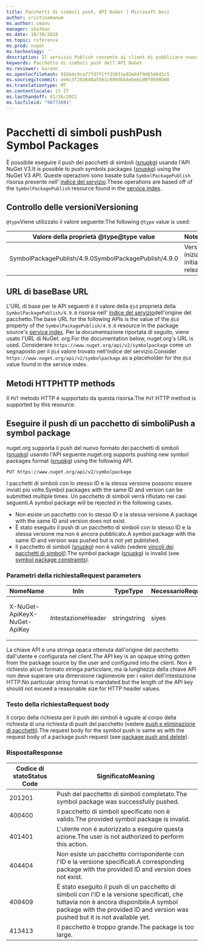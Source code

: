 ```yaml
---
title: Pacchetti di simboli push, API NuGet | Microsoft Docs
author: cristinamanum
ms.author: cmanu
manager: skofman
ms.date: 10/30/2018
ms.topic: reference
ms.prod: nuget
ms.technology: ''
description: Il servizio Publish consente ai client di pubblicare nuovi pacchetti di simboli.
keywords: Pacchetto di simboli push dell'API NuGet
ms.reviewer: karann
ms.openlocfilehash: 91bb4c9ca77fd7f1ff35831e02eb4f9d65d641c5
ms.sourcegitcommit: ee6c3f203648a5561c809db54ebeb1d0f0598b68
ms.translationtype: MT
ms.contentlocale: it-IT
ms.lasthandoff: 01/26/2021
ms.locfileid: "98773891"
---
```

# <a name="push-symbol-packages"></a><span data-ttu-id="c2560-104">Pacchetti di simboli push</span><span class="sxs-lookup"><span data-stu-id="c2560-104">Push Symbol Packages</span></span>

<span data-ttu-id="c2560-105">È possibile eseguire il push dei pacchetti di simboli ([snupkg](../create-packages/Symbol-Packages-snupkg.md)) usando l'API NuGet V3.</span><span class="sxs-lookup"><span data-stu-id="c2560-105">It is possible to push symbols packages ([snupkg](../create-packages/Symbol-Packages-snupkg.md)) using the NuGet V3 API.</span></span>
<span data-ttu-id="c2560-106">Queste operazioni sono basate sulla `SymbolPackagePublish` risorsa presente nell' [indice del servizio](service-index.md).</span><span class="sxs-lookup"><span data-stu-id="c2560-106">These operations are based off of the `SymbolPackagePublish` resource found in the [service index](service-index.md).</span></span>

## <a name="versioning"></a><span data-ttu-id="c2560-107">Controllo delle versioni</span><span class="sxs-lookup"><span data-stu-id="c2560-107">Versioning</span></span>

<span data-ttu-id="c2560-108">`@type`Viene utilizzato il valore seguente:</span><span class="sxs-lookup"><span data-stu-id="c2560-108">The following `@type` value is used:</span></span>

<span data-ttu-id="c2560-109">Valore della proprietà @type</span><span class="sxs-lookup"><span data-stu-id="c2560-109">@type value</span></span>                 | <span data-ttu-id="c2560-110">Note</span><span class="sxs-lookup"><span data-stu-id="c2560-110">Notes</span></span>
--------------------        | -----
<span data-ttu-id="c2560-111">SymbolPackagePublish/4.9.0</span><span class="sxs-lookup"><span data-stu-id="c2560-111">SymbolPackagePublish/4.9.0</span></span>  | <span data-ttu-id="c2560-112">Versione iniziale</span><span class="sxs-lookup"><span data-stu-id="c2560-112">The initial release</span></span>

## <a name="base-url"></a><span data-ttu-id="c2560-113">URL di base</span><span class="sxs-lookup"><span data-stu-id="c2560-113">Base URL</span></span>

<span data-ttu-id="c2560-114">L'URL di base per le API seguenti è il valore della `@id` proprietà della `SymbolPackagePublish/4.9.0` risorsa nell' [indice del servizio](service-index.md)dell'origine del pacchetto.</span><span class="sxs-lookup"><span data-stu-id="c2560-114">The base URL for the following APIs is the value of the `@id` property of the `SymbolPackagePublish/4.9.0` resource in the package source's [service index](service-index.md).</span></span> <span data-ttu-id="c2560-115">Per la documentazione riportata di seguito, viene usato l'URL di NuGet. org.</span><span class="sxs-lookup"><span data-stu-id="c2560-115">For the documentation below, nuget.org's URL is used.</span></span> <span data-ttu-id="c2560-116">Considerare `https://www.nuget.org/api/v2/symbolpackage` come un segnaposto per il `@id` valore trovato nell'indice del servizio.</span><span class="sxs-lookup"><span data-stu-id="c2560-116">Consider `https://www.nuget.org/api/v2/symbolpackage` as a placeholder for the `@id` value found in the service index.</span></span>

## <a name="http-methods"></a><span data-ttu-id="c2560-117">Metodi HTTP</span><span class="sxs-lookup"><span data-stu-id="c2560-117">HTTP methods</span></span>

<span data-ttu-id="c2560-118">Il `PUT` metodo HTTP è supportato da questa risorsa.</span><span class="sxs-lookup"><span data-stu-id="c2560-118">The `PUT` HTTP method is supported by this resource.</span></span> 

## <a name="push-a-symbol-package"></a><span data-ttu-id="c2560-119">Eseguire il push di un pacchetto di simboli</span><span class="sxs-lookup"><span data-stu-id="c2560-119">Push a symbol package</span></span>

<span data-ttu-id="c2560-120">nuget.org supporta il push del nuovo formato dei pacchetti di simboli ([snupkg](../create-packages/Symbol-Packages-snupkg.md)) usando l'API seguente.</span><span class="sxs-lookup"><span data-stu-id="c2560-120">nuget.org supports pushing new symbol packages format ([snupkg](../create-packages/Symbol-Packages-snupkg.md)) using the following API.</span></span> 

```
PUT https://www.nuget.org/api/v2/symbolpackage
```

<span data-ttu-id="c2560-121">I pacchetti di simboli con lo stesso ID e la stessa versione possono essere inviati più volte.</span><span class="sxs-lookup"><span data-stu-id="c2560-121">Symbol packages with the same ID and version can be submitted multiple times.</span></span> <span data-ttu-id="c2560-122">Un pacchetto di simboli verrà rifiutato nei casi seguenti.</span><span class="sxs-lookup"><span data-stu-id="c2560-122">A symbol package will be rejected in the following cases.</span></span>
- <span data-ttu-id="c2560-123">Non esiste un pacchetto con lo stesso ID e la stessa versione.</span><span class="sxs-lookup"><span data-stu-id="c2560-123">A package with the same ID and version does not exist.</span></span>
- <span data-ttu-id="c2560-124">È stato eseguito il push di un pacchetto di simboli con lo stesso ID e la stessa versione ma non è ancora pubblicato.</span><span class="sxs-lookup"><span data-stu-id="c2560-124">A symbol package with the same ID and version was pushed but is not yet published.</span></span>
- <span data-ttu-id="c2560-125">Il pacchetto di simboli ([snupkg](../create-packages/Symbol-Packages-snupkg.md)) non è valido (vedere [vincoli dei pacchetti di simboli](../create-packages/Symbol-Packages-snupkg.md)).</span><span class="sxs-lookup"><span data-stu-id="c2560-125">The symbol package ([snupkg](../create-packages/Symbol-Packages-snupkg.md)) is invalid (see [symbol package constraints](../create-packages/Symbol-Packages-snupkg.md)).</span></span>

### <a name="request-parameters"></a><span data-ttu-id="c2560-126">Parametri della richiesta</span><span class="sxs-lookup"><span data-stu-id="c2560-126">Request parameters</span></span>

<span data-ttu-id="c2560-127">Nome</span><span class="sxs-lookup"><span data-stu-id="c2560-127">Name</span></span>           | <span data-ttu-id="c2560-128">In</span><span class="sxs-lookup"><span data-stu-id="c2560-128">In</span></span>     | <span data-ttu-id="c2560-129">Type</span><span class="sxs-lookup"><span data-stu-id="c2560-129">Type</span></span>   | <span data-ttu-id="c2560-130">Necessario</span><span class="sxs-lookup"><span data-stu-id="c2560-130">Required</span></span> | <span data-ttu-id="c2560-131">Note</span><span class="sxs-lookup"><span data-stu-id="c2560-131">Notes</span></span>
-------------- | ------ | ------ | -------- | -----
<span data-ttu-id="c2560-132">X-NuGet-ApiKey</span><span class="sxs-lookup"><span data-stu-id="c2560-132">X-NuGet-ApiKey</span></span> | <span data-ttu-id="c2560-133">Intestazione</span><span class="sxs-lookup"><span data-stu-id="c2560-133">Header</span></span> | <span data-ttu-id="c2560-134">string</span><span class="sxs-lookup"><span data-stu-id="c2560-134">string</span></span> | <span data-ttu-id="c2560-135">sì</span><span class="sxs-lookup"><span data-stu-id="c2560-135">yes</span></span>      | <span data-ttu-id="c2560-136">Ad esempio: `X-NuGet-ApiKey: {USER_API_KEY}`</span><span class="sxs-lookup"><span data-stu-id="c2560-136">For example, `X-NuGet-ApiKey: {USER_API_KEY}`</span></span>

<span data-ttu-id="c2560-137">La chiave API è una stringa opaca ottenuta dall'origine del pacchetto dall'utente e configurata nel client.</span><span class="sxs-lookup"><span data-stu-id="c2560-137">The API key is an opaque string gotten from the package source by the user and configured into the client.</span></span> <span data-ttu-id="c2560-138">Non è richiesto alcun formato stringa particolare, ma la lunghezza della chiave API non deve superare una dimensione ragionevole per i valori dell'intestazione HTTP.</span><span class="sxs-lookup"><span data-stu-id="c2560-138">No particular string format is mandated but the length of the API key should not exceed a reasonable size for HTTP header values.</span></span>

### <a name="request-body"></a><span data-ttu-id="c2560-139">Testo della richiesta</span><span class="sxs-lookup"><span data-stu-id="c2560-139">Request body</span></span>

<span data-ttu-id="c2560-140">Il corpo della richiesta per il push dei simboli è uguale al corpo della richiesta di una richiesta di push del pacchetto (vedere [push e eliminazione di pacchetti](package-publish-resource.md)).</span><span class="sxs-lookup"><span data-stu-id="c2560-140">The request body for the symbol push is same as with the request body of a package push request (see [package push and delete](package-publish-resource.md)).</span></span> 

### <a name="response"></a><span data-ttu-id="c2560-141">Risposta</span><span class="sxs-lookup"><span data-stu-id="c2560-141">Response</span></span>

<span data-ttu-id="c2560-142">Codice di stato</span><span class="sxs-lookup"><span data-stu-id="c2560-142">Status Code</span></span> | <span data-ttu-id="c2560-143">Significato</span><span class="sxs-lookup"><span data-stu-id="c2560-143">Meaning</span></span>
----------- | -------
<span data-ttu-id="c2560-144">201</span><span class="sxs-lookup"><span data-stu-id="c2560-144">201</span></span>         | <span data-ttu-id="c2560-145">Push del pacchetto di simboli completato.</span><span class="sxs-lookup"><span data-stu-id="c2560-145">The symbol package was successfully pushed.</span></span>
<span data-ttu-id="c2560-146">400</span><span class="sxs-lookup"><span data-stu-id="c2560-146">400</span></span>         | <span data-ttu-id="c2560-147">Il pacchetto di simboli specificato non è valido.</span><span class="sxs-lookup"><span data-stu-id="c2560-147">The provided symbol package is invalid.</span></span>
<span data-ttu-id="c2560-148">401</span><span class="sxs-lookup"><span data-stu-id="c2560-148">401</span></span>         | <span data-ttu-id="c2560-149">L'utente non è autorizzato a eseguire questa azione.</span><span class="sxs-lookup"><span data-stu-id="c2560-149">The user is not authorized to perform this action.</span></span>
<span data-ttu-id="c2560-150">404</span><span class="sxs-lookup"><span data-stu-id="c2560-150">404</span></span>         | <span data-ttu-id="c2560-151">Non esiste un pacchetto corrispondente con l'ID e la versione specificati.</span><span class="sxs-lookup"><span data-stu-id="c2560-151">A corresponding package with the provided ID and version does not exist.</span></span>
<span data-ttu-id="c2560-152">409</span><span class="sxs-lookup"><span data-stu-id="c2560-152">409</span></span>         | <span data-ttu-id="c2560-153">È stato eseguito il push di un pacchetto di simboli con l'ID e la versione specificati, che tuttavia non è ancora disponibile.</span><span class="sxs-lookup"><span data-stu-id="c2560-153">A symbol package with the provided ID and version was pushed but it is not available yet.</span></span>
<span data-ttu-id="c2560-154">413</span><span class="sxs-lookup"><span data-stu-id="c2560-154">413</span></span>         | <span data-ttu-id="c2560-155">Il pacchetto è troppo grande.</span><span class="sxs-lookup"><span data-stu-id="c2560-155">The package is too large.</span></span>

